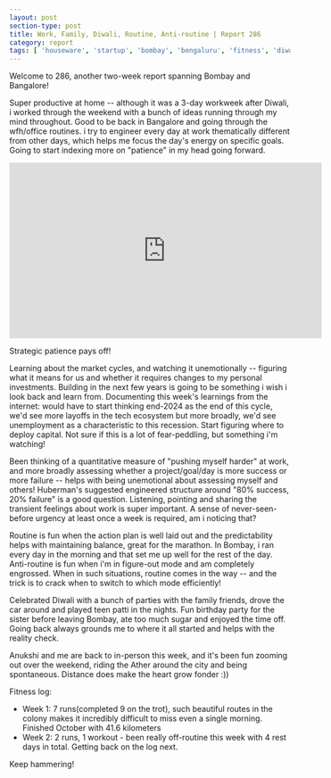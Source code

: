 ```yaml
---
layout: post
section-type: post
title: Work, Family, Diwali, Routine, Anti-routine | Report 286
category: report
tags: [ 'houseware', 'startup', 'bombay', 'bengaluru', 'fitness', 'diwali' ]
---
```


Welcome to 286, another two-week report spanning Bombay and Bangalore!

Super productive at home -- although it was a 3-day workweek after Diwali, i worked through the weekend with a bunch of ideas running through my mind throughout. Good to be back in Bangalore and going through the wfh/office routines. i try to engineer every day at work thematically different from other days, which helps me focus the day's energy on specific goals. Going to start indexing more on "patience" in my head going forward. 

<iframe width="560" height="315" src="https://www.youtube.com/embed/P7Yb_koYsoA?start=228" title="YouTube video player" frameborder="0" allow="accelerometer; autoplay; clipboard-write; encrypted-media; gyroscope; picture-in-picture" allowfullscreen></iframe>

Strategic patience pays off!

Learning about the market cycles, and watching it unemotionally -- figuring what it means for us and whether it requires changes to my personal investments. Building in the next few years is going to be something i wish i look back and learn from. Documenting this week's learnings from the internet: would have to start thinking end-2024 as the end of this cycle, we'd see more layoffs in the tech ecosystem but more broadly, we'd see unemployment as a characteristic to this recession. Start figuring where to deploy capital. Not sure if this is a lot of fear-peddling, but something i'm watching!

Been thinking of a quantitative measure of "pushing myself harder" at work, and more broadly assessing whether a project/goal/day is more success or more failure -- helps with being unemotional about assessing myself and others! Huberman's suggested engineered structure around "80% success, 20% failure" is a good question. Listening, pointing and sharing the transient feelings about work is super important. A sense of never-seen-before urgency at least once a week is required, am i noticing that?

Routine is fun when the action plan is well laid out and the predictability helps with maintaining balance, great for the marathon. In Bombay, i ran every day in the morning and that set me up well for the rest of the day. Anti-routine is fun when i'm in figure-out mode and am completely engrossed. When in such situations, routine comes in the way -- and the trick is to crack when to switch to which mode efficiently!

Celebrated Diwali with a bunch of parties with the family friends, drove the car around and played teen patti in the nights. Fun birthday party for the sister before leaving Bombay, ate too much sugar and enjoyed the time off. Going back always grounds me to where it all started and helps with the reality check.

Anukshi and me are back to in-person this week, and it's been fun zooming out over the weekend, riding the Ather around the city and being spontaneous. Distance does make the heart grow fonder :))

Fitness log:
- Week 1: 7 runs(completed 9 on the trot), such beautiful routes in the colony makes it incredibly difficult to miss even a single morning. Finished October with 41.6 kilometers
- Week 2: 2 runs, 1 workout - been really off-routine this week with 4 rest days in total. Getting back on the log next.

Keep hammering!